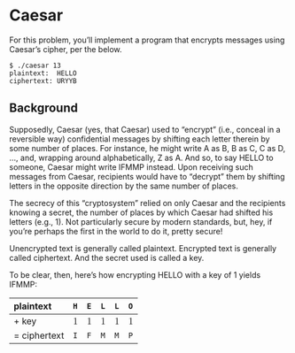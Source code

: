# Caesar
For this problem, you’ll implement a program that encrypts messages using Caesar’s cipher, per the below.

```
$ ./caesar 13
plaintext:  HELLO
ciphertext: URYYB
```

## Background

Supposedly, Caesar (yes, that Caesar) used to “encrypt” (i.e., conceal in a reversible way) confidential messages by shifting each letter therein by some number of places. For instance, he might write A as B, B as C, C as D, …, and, wrapping around alphabetically, Z as A. And so, to say HELLO to someone, Caesar might write IFMMP instead. Upon receiving such messages from Caesar, recipients would have to “decrypt” them by shifting letters in the opposite direction by the same number of places.

The secrecy of this “cryptosystem” relied on only Caesar and the recipients knowing a secret, the number of places by which Caesar had shifted his letters (e.g., 1). Not particularly secure by modern standards, but, hey, if you’re perhaps the first in the world to do it, pretty secure!

Unencrypted text is generally called plaintext. Encrypted text is generally called ciphertext. And the secret used is called a key.

To be clear, then, here’s how encrypting HELLO with a key of 1 yields IFMMP:

<table class="table table-bordered table-striped">
  <thead><tr><th style="" data-field="0"><div class="th-inner "><div style="text-align: left">plaintext</div></div><div class="fht-cell"></div></th><th style="" data-field="1"><div class="th-inner "><div style="text-align: left"><code class="language-plaintext highlighter-rouge">H</code></div></div><div class="fht-cell"></div></th><th style="" data-field="2"><div class="th-inner "><div style="text-align: left"><code class="language-plaintext highlighter-rouge">E</code></div></div><div class="fht-cell"></div></th><th style="" data-field="3"><div class="th-inner "><div style="text-align: left"><code class="language-plaintext highlighter-rouge">L</code></div></div><div class="fht-cell"></div></th><th style="" data-field="4"><div class="th-inner "><div style="text-align: left"><code class="language-plaintext highlighter-rouge">L</code></div></div><div class="fht-cell"></div></th><th style="" data-field="5"><div class="th-inner "><div style="text-align: left"><code class="language-plaintext highlighter-rouge">O</code></div></div><div class="fht-cell"></div></th></tr></thead>
  <tbody><tr data-index="0"><td>+ key</td><td><mjx-container class="MathJax CtxtMenu_Attached_0" jax="CHTML" tabindex="0" ctxtmenu_counter="1" style="font-size: 113.1%; position: relative;"><mjx-math class="MJX-TEX" aria-hidden="true"><mjx-mn class="mjx-n"><mjx-c class="mjx-c31"></mjx-c></mjx-mn></mjx-math><mjx-assistive-mml unselectable="on" display="inline"><math xmlns="http://www.w3.org/1998/Math/MathML"><mn>1</mn></math></mjx-assistive-mml></mjx-container></td><td><mjx-container class="MathJax CtxtMenu_Attached_0" jax="CHTML" tabindex="0" ctxtmenu_counter="2" style="font-size: 113.1%; position: relative;"><mjx-math class="MJX-TEX" aria-hidden="true"><mjx-mn class="mjx-n"><mjx-c class="mjx-c31"></mjx-c></mjx-mn></mjx-math><mjx-assistive-mml unselectable="on" display="inline"><math xmlns="http://www.w3.org/1998/Math/MathML"><mn>1</mn></math></mjx-assistive-mml></mjx-container></td><td><mjx-container class="MathJax CtxtMenu_Attached_0" jax="CHTML" tabindex="0" ctxtmenu_counter="3" style="font-size: 113.1%; position: relative;"><mjx-math class="MJX-TEX" aria-hidden="true"><mjx-mn class="mjx-n"><mjx-c class="mjx-c31"></mjx-c></mjx-mn></mjx-math><mjx-assistive-mml unselectable="on" display="inline"><math xmlns="http://www.w3.org/1998/Math/MathML"><mn>1</mn></math></mjx-assistive-mml></mjx-container></td><td><mjx-container class="MathJax CtxtMenu_Attached_0" jax="CHTML" tabindex="0" ctxtmenu_counter="4" style="font-size: 113.1%; position: relative;"><mjx-math class="MJX-TEX" aria-hidden="true"><mjx-mn class="mjx-n"><mjx-c class="mjx-c31"></mjx-c></mjx-mn></mjx-math><mjx-assistive-mml unselectable="on" display="inline"><math xmlns="http://www.w3.org/1998/Math/MathML"><mn>1</mn></math></mjx-assistive-mml></mjx-container></td><td><mjx-container class="MathJax CtxtMenu_Attached_0" jax="CHTML" tabindex="0" ctxtmenu_counter="5" style="font-size: 113.1%; position: relative;"><mjx-math class="MJX-TEX" aria-hidden="true"><mjx-mn class="mjx-n"><mjx-c class="mjx-c31"></mjx-c></mjx-mn></mjx-math><mjx-assistive-mml unselectable="on" display="inline"><math xmlns="http://www.w3.org/1998/Math/MathML"><mn>1</mn></math></mjx-assistive-mml></mjx-container></td></tr><tr data-index="1"><td>= ciphertext</td><td><code class="language-plaintext highlighter-rouge">I</code></td><td><code class="language-plaintext highlighter-rouge">F</code></td><td><code class="language-plaintext highlighter-rouge">M</code></td><td><code class="language-plaintext highlighter-rouge">M</code></td><td><code class="language-plaintext highlighter-rouge">P</code></td></tr></tbody>
</table>

